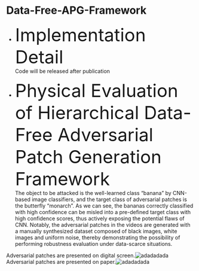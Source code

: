 # Data-Free-APG-Framework
* <font size=10> Implementation Detail</font>  
Code will be released after publication  





* <font size=10> Physical Evaluation of Hierarchical Data-Free Adversarial Patch Generation Framework</font>  
The object to be attacked is the well-learned class “banana” by CNN-based image classifiers, and the target class of adversarial patches is the butterfly “monarch”. As we can see, the bananas correctly classified with high confidence can be misled into a pre-defined target class with high confidence scores, thus actively exposing the potential flaws of CNN. Notably, the adversarial patches in the videos are generated with a manually synthesized dataset composed of black images, white images and uniform noise, thereby demonstrating the possibility of performing robustness evaluation under data-scarce situations.


Adversarial patches are presented on digital screen.![adadadada](https://github.com/liujiawei725/Data-Free-APG-Framework/blob/main/assets/digital_screen.gif)
Adversarial patches are presented on paper.![adadadada](https://github.com/liujiawei725/Data-Free-APG-Framework/blob/main/assets/paper.gif)
